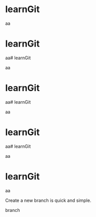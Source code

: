 # learnGit



aa


# learnGit



aa# learnGit



aa


# learnGit



aa# learnGit



aa


# learnGit



aa# learnGit



aa


# learnGit



aa

Create a new branch is quick  and simple.



branch